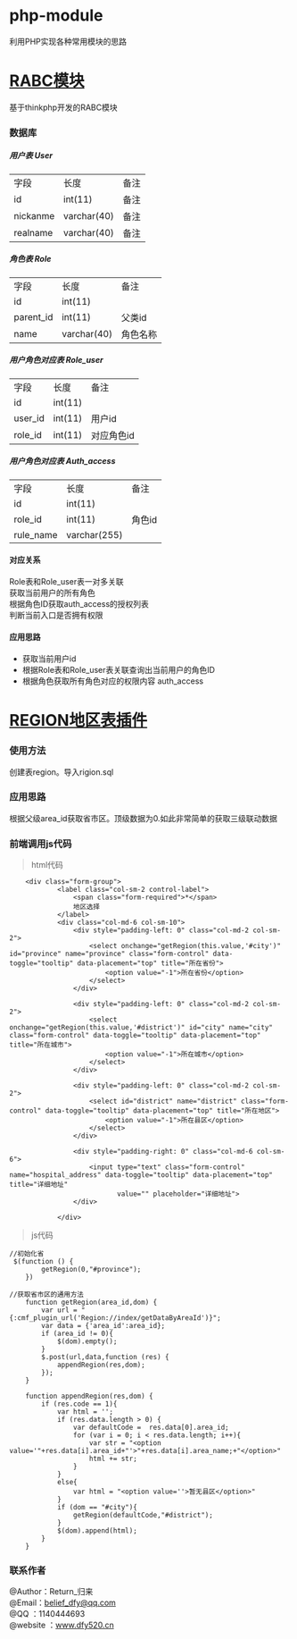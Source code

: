 # php-module
利用PHP实现各种常用模块的思路
# <a href="https://github.com/daifuyang/php-module/tree/master/rabc">RABC模块</a>
基于thinkphp开发的RABC模块
### 数据库
##### 用户表 User
<table>
  <tr>
    <td>字段</td>
    <td>长度</td>
    <td>备注</td>
  </tr>
  <tr>
    <td>id</td>
    <td>int(11)</td>
    <td>备注</td>
  </tr>
  <tr>
    <td>nickanme</td>
    <td>varchar(40)</td>
    <td>备注</td>
   </tr>
   <tr>
    <td>realname</td>
    <td>varchar(40)</td>
    <td>备注</td>
   </tr>
   
</table> 

##### 角色表 Role
<table>
    <tr>
      <td>字段</td>
      <td>长度</td>
      <td>备注</td>
    </tr>
    <tr>
      <td>id</td>
      <td>int(11)</td>
      <td></td>
    </tr>
    <tr>
      <td>parent_id</td>
      <td>int(11)</td>
      <td>父类id</td>
    </tr>
        <tr>
          <td>name</td>
          <td>varchar(40)</td>
          <td>角色名称</td>
        </tr>
</table>

##### 用户角色对应表 Role_user
<table>
    <tr>
      <td>字段</td>
      <td>长度</td>
      <td>备注</td>
    </tr>
 <tr>
      <td>id</td>
      <td>int(11)</td>
      <td></td>
</tr>   
    <tr>
         <td>user_id</td>
         <td>int(11)</td>
         <td>用户id</td>
   </tr> 
   <tr>
            <td>role_id</td>
            <td>int(11)</td>
            <td>对应角色id</td>
      </tr> 
    
</table>

##### 用户角色对应表 Auth_access
<table>
 <tr>
    <td>字段</td>
    <td>长度</td>
    <td>备注</td>
 </tr>
 
 <tr>
     <td>id</td>
     <td>int(11)</td>
     <td></td>
 </tr>
 
  <tr>
      <td>role_id</td>
      <td>int(11)</td>
      <td>角色id</td>
  </tr> 
  
  <tr>
       <td>rule_name</td>
       <td>varchar(255)</td>
       <td></td>
   </tr>
     
 
</table>

#### 对应关系
Role表和Role_user表一对多关联</br>
获取当前用户的所有角色</br>
根据角色ID获取auth_access的授权列表</br>
判断当前入口是否拥有权限

#### 应用思路
+ 获取当前用户id
+ 根据Role表和Role_user表关联查询出当前用户的角色ID
+ 根据角色获取所有角色对应的权限内容 auth_access

# <a href="https://github.com/daifuyang/php-module/tree/master/region">REGION地区表插件</a>
### 使用方法
创建表region。导入rigion.sql
### 应用思路
根据父级area_id获取省市区。顶级数据为0.如此非常简单的获取三级联动数据
### 前端调用js代码

> html代码
```
    <div class="form-group">
            <label class="col-sm-2 control-label">
                <span class="form-required">*</span>
                地区选择
            </label>
            <div class="col-md-6 col-sm-10">
                <div style="padding-left: 0" class="col-md-2 col-sm-2">
                    <select onchange="getRegion(this.value,'#city')" id="province" name="province" class="form-control" data-toggle="tooltip" data-placement="top" title="所在省份">
                        <option value="-1">所在省份</option>
                    </select>
                </div>

                <div style="padding-left: 0" class="col-md-2 col-sm-2">
                    <select onchange="getRegion(this.value,'#district')" id="city" name="city" class="form-control" data-toggle="tooltip" data-placement="top" title="所在城市">
                        <option value="-1">所在城市</option>
                    </select>
                </div>

                <div style="padding-left: 0" class="col-md-2 col-sm-2">
                    <select id="district" name="district" class="form-control" data-toggle="tooltip" data-placement="top" title="所在地区">
                        <option value="-1">所在县区</option>
                    </select>
                </div>

                <div style="padding-right: 0" class="col-md-6 col-sm-6">
                    <input type="text" class="form-control" name="hospital_address" data-toggle="tooltip" data-placement="top" title="详细地址"
                           value="" placeholder="详细地址">
                </div>

            </div>
```
> js代码
```
//初始化省
 $(function () {
        getRegion(0,"#province");
    })
    
//获取省市区的通用方法
    function getRegion(area_id,dom) {
        var url = "{:cmf_plugin_url('Region://index/getDataByAreaId')}";
        var data = {'area_id':area_id};
        if (area_id != 0){
            $(dom).empty();
        }
        $.post(url,data,function (res) {
            appendRegion(res,dom);
        });
    }

    function appendRegion(res,dom) {
        if (res.code == 1){
            var html = '';
            if (res.data.length > 0) {
                var defaultCode =  res.data[0].area_id;
                for (var i = 0; i < res.data.length; i++){
                    var str = "<option value='"+res.data[i].area_id+"'>"+res.data[i].area_name;+"</option>"
                    html += str;
                }
            }
            else{
                var html = "<option value=''>暂无县区</option>"
            }
            if (dom == "#city"){
                getRegion(defaultCode,"#district");
            }
            $(dom).append(html);
        }
    }
```
   
### 联系作者
@Author：Return_归来<br>
@Email：belief_dfy@qq.com<br>
@QQ      ：1140444693<br>
@website ：www.dfy520.cn
